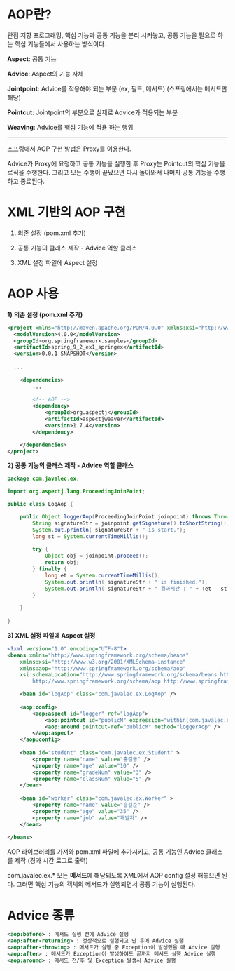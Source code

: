 # AOP란?

관점 지향 프로그래밍, 핵심 기능과 공통 기능을 분리 시켜놓고, 공통 기능을 필요로 하는 핵심 기능들에서 사용하는 방식이다.

**Aspect**: 공통 기능

**Advice**: Aspect의 기능 자체

**Jointpoint**: Advice를 적용해야 되는 부분 (ex, 필드, 메서드) (스프링에서는 메서드만 해당)

**Pointcut**: Jointpoint의 부분으로 실제로 Advice가 적용되는 부분

**Weaving**: Advice를 핵심 기능에 적용 하는 행위

------------

스프링에서 AOP 구현 방법은 Proxy를 이용한다.

Advice가 Proxy에 요청하고 공통 기능을 실행한 후 Proxy는 Pointcut의 핵심 기능을 로직을 수행한다. 그리고 모든 수행이 끝났으면 다시 돌아와서 나머지 공통 기능을 수행하고 종료된다.



# XML 기반의 AOP 구현

1) 의존 설정 (pom.xml 추가)

2) 공통 기능의 클래스 제작 - Advice 역할 클래스

3) XML 설정 파일에 Aspect 설정



# AOP 사용

**1) 의존 설정 (pom.xml 추가)**

~~~xml
<project xmlns="http://maven.apache.org/POM/4.0.0" xmlns:xsi="http://www.w3.org/2001/XMLSchema-instance" xsi:schemaLocation="http://maven.apache.org/POM/4.0.0 http://maven.apache.org/xsd/maven-4.0.0.xsd">
  <modelVersion>4.0.0</modelVersion>
  <groupId>org.springframework.samples</groupId>
  <artifactId>spring_9_2_ex1_springex</artifactId>
  <version>0.0.1-SNAPSHOT</version>
  
  ...
	
	<dependencies>
		...
		
		<!-- AOP -->
		<dependency>
			<groupId>org.aspectj</groupId>
			<artifactId>aspectjweaver</artifactId>
			<version>1.7.4</version>
		</dependency>

	</dependencies>	
</project>
~~~



**2) 공통 기능의 클래스 제작 - Advice 역할 클래스**

~~~java
package com.javalec.ex;

import org.aspectj.lang.ProceedingJoinPoint;

public class LogAop {

	public Object loggerAop(ProceedingJoinPoint joinpoint) throws Throwable {
		String signatureStr = joinpoint.getSignature().toShortString();
		System.out.println( signatureStr + " is start.");
		long st = System.currentTimeMillis();
		
		try {
			Object obj = joinpoint.proceed();
			return obj;
		} finally {
			long et = System.currentTimeMillis();
			System.out.println( signatureStr + " is finished.");
			System.out.println( signatureStr + " 경과시간 : " + (et - st));
		}
		
	}
	
}
~~~



**3) XML 설정 파일에 Aspect 설정**

~~~xml
<?xml version="1.0" encoding="UTF-8"?>
<beans xmlns="http://www.springframework.org/schema/beans"
	xmlns:xsi="http://www.w3.org/2001/XMLSchema-instance"
	xmlns:aop="http://www.springframework.org/schema/aop"
	xsi:schemaLocation="http://www.springframework.org/schema/beans http://www.springframework.org/schema/beans/spring-beans.xsd
		http://www.springframework.org/schema/aop http://www.springframework.org/schema/aop/spring-aop-3.2.xsd">

	<bean id="logAop" class="com.javalec.ex.LogAop" />
	
	<aop:config>
		<aop:aspect id="logger" ref="logAop">
			<aop:pointcut id="publicM" expression="within(com.javalec.ex.*)"  />
			<aop:around pointcut-ref="publicM" method="loggerAop" />
		</aop:aspect>
	</aop:config>
	
	<bean id="student" class="com.javalec.ex.Student" >
		<property name="name" value="홍길동" />
		<property name="age" value="10" />
		<property name="gradeNum" value="3" />
		<property name="classNum" value="5" />
	</bean>
	
	<bean id="worker" class="com.javalec.ex.Worker" >
		<property name="name" value="홍길순" />
		<property name="age" value="35" />
		<property name="job" value="개발자" />
	</bean>
	
</beans>
~~~

AOP 라이브러리를 가져와 pom.xml 파일에 추가시키고, 공통 기능인 Advice 클래스를 제작 (경과 시간 로그로 출력)

com.javalec.ex.* 모든 **메서드**에 해당되도록 XML에서 AOP config 설정 해놓으면 된다. 그러면 핵심 기능의 객체의 메서드가 실행되면서 공통 기능이 실행된다.



# Advice 종류 

~~~xml
<aop:before> : 메서드 실행 전에 Advice 실행
<aop:after-returning> : 정상적으로 실행되고 난 후에 Advice 실행
<aop:after-throwing> : 메서드가 실행 중 Exception이 발생했을 때 Advice 실행
<aop:after> : 메서드가 Exception이 발생하여도 끝까지 메서드 실행 Advice 실행
<aop:around> : 메서드 전/후 및 Exception 발생시 Advice 실행
~~~

